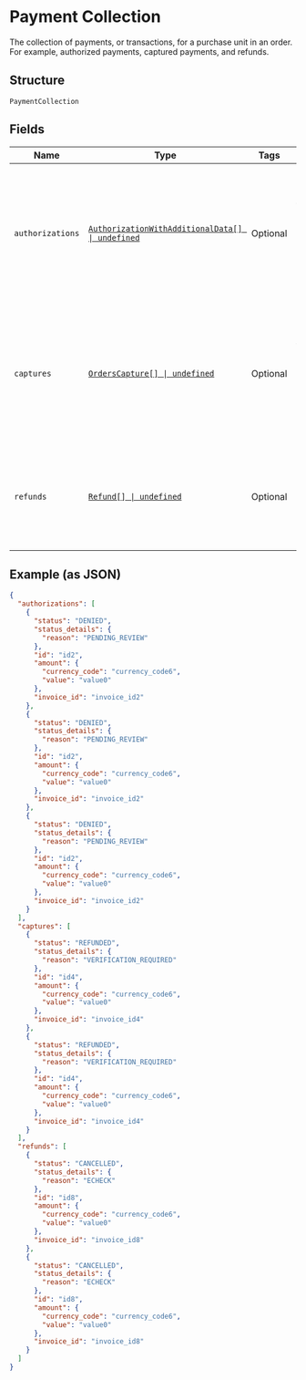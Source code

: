 
# Payment Collection

The collection of payments, or transactions, for a purchase unit in an order. For example, authorized payments, captured payments, and refunds.

## Structure

`PaymentCollection`

## Fields

| Name | Type | Tags | Description |
|  --- | --- | --- | --- |
| `authorizations` | [`AuthorizationWithAdditionalData[] \| undefined`](../../doc/models/authorization-with-additional-data.md) | Optional | An array of authorized payments for a purchase unit. A purchase unit can have zero or more authorized payments. |
| `captures` | [`OrdersCapture[] \| undefined`](../../doc/models/orders-capture.md) | Optional | An array of captured payments for a purchase unit. A purchase unit can have zero or more captured payments. |
| `refunds` | [`Refund[] \| undefined`](../../doc/models/refund.md) | Optional | An array of refunds for a purchase unit. A purchase unit can have zero or more refunds. |

## Example (as JSON)

```json
{
  "authorizations": [
    {
      "status": "DENIED",
      "status_details": {
        "reason": "PENDING_REVIEW"
      },
      "id": "id2",
      "amount": {
        "currency_code": "currency_code6",
        "value": "value0"
      },
      "invoice_id": "invoice_id2"
    },
    {
      "status": "DENIED",
      "status_details": {
        "reason": "PENDING_REVIEW"
      },
      "id": "id2",
      "amount": {
        "currency_code": "currency_code6",
        "value": "value0"
      },
      "invoice_id": "invoice_id2"
    },
    {
      "status": "DENIED",
      "status_details": {
        "reason": "PENDING_REVIEW"
      },
      "id": "id2",
      "amount": {
        "currency_code": "currency_code6",
        "value": "value0"
      },
      "invoice_id": "invoice_id2"
    }
  ],
  "captures": [
    {
      "status": "REFUNDED",
      "status_details": {
        "reason": "VERIFICATION_REQUIRED"
      },
      "id": "id4",
      "amount": {
        "currency_code": "currency_code6",
        "value": "value0"
      },
      "invoice_id": "invoice_id4"
    },
    {
      "status": "REFUNDED",
      "status_details": {
        "reason": "VERIFICATION_REQUIRED"
      },
      "id": "id4",
      "amount": {
        "currency_code": "currency_code6",
        "value": "value0"
      },
      "invoice_id": "invoice_id4"
    }
  ],
  "refunds": [
    {
      "status": "CANCELLED",
      "status_details": {
        "reason": "ECHECK"
      },
      "id": "id8",
      "amount": {
        "currency_code": "currency_code6",
        "value": "value0"
      },
      "invoice_id": "invoice_id8"
    },
    {
      "status": "CANCELLED",
      "status_details": {
        "reason": "ECHECK"
      },
      "id": "id8",
      "amount": {
        "currency_code": "currency_code6",
        "value": "value0"
      },
      "invoice_id": "invoice_id8"
    }
  ]
}
```

